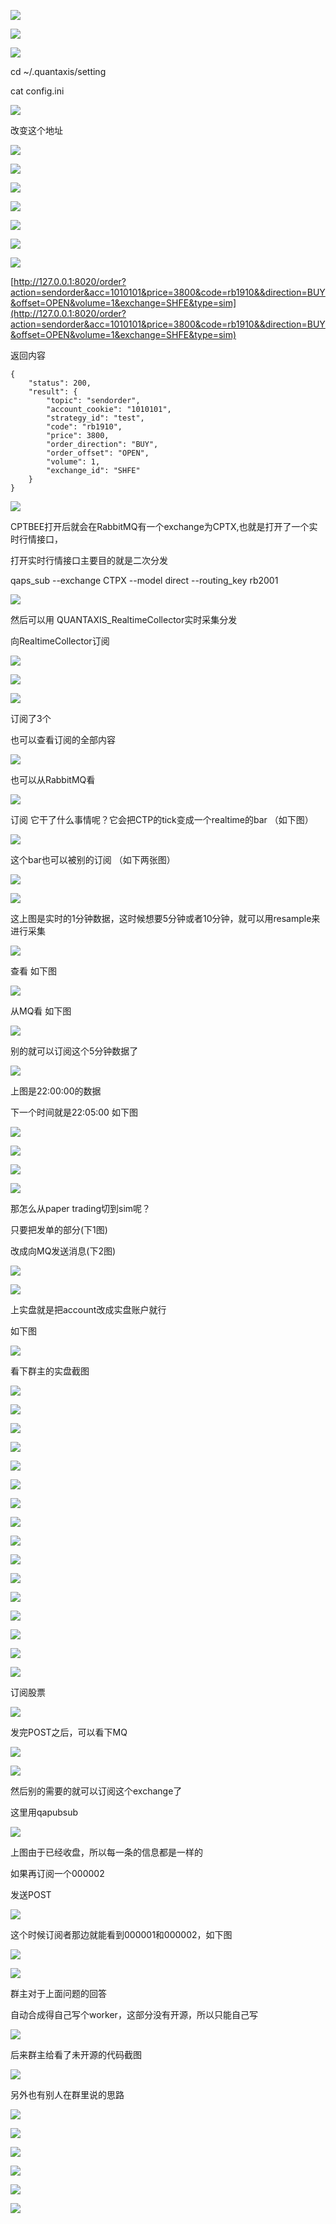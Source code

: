 ![](https://gitee.com/hxc8/images5/raw/master/img/202407172341571.jpg)

![](https://gitee.com/hxc8/images5/raw/master/img/202407172341185.jpg)

![](https://gitee.com/hxc8/images5/raw/master/img/202407172341564.jpg)

cd ~/.quantaxis/setting

cat config.ini

![](https://gitee.com/hxc8/images5/raw/master/img/202407172341286.jpg)

改变这个地址

![](https://gitee.com/hxc8/images5/raw/master/img/202407172341634.jpg)

![](https://gitee.com/hxc8/images5/raw/master/img/202407172341073.jpg)

![](https://gitee.com/hxc8/images5/raw/master/img/202407172341865.jpg)

![](https://gitee.com/hxc8/images5/raw/master/img/202407172341257.jpg)

![](https://gitee.com/hxc8/images5/raw/master/img/202407172341997.jpg)

![](https://gitee.com/hxc8/images5/raw/master/img/202407172341801.jpg)

![](https://gitee.com/hxc8/images5/raw/master/img/202407172341939.jpg)

[http://127.0.0.1:8020/order?action=sendorder&acc=1010101&price=3800&code=rb1910&&direction=BUY&offset=OPEN&volume=1&exchange=SHFE&type=sim](http://127.0.0.1:8020/order?action=sendorder&acc=1010101&price=3800&code=rb1910&&direction=BUY&offset=OPEN&volume=1&exchange=SHFE&type=sim)

返回内容

```
{
    "status": 200,
    "result": {
        "topic": "sendorder",
        "account_cookie": "1010101",
        "strategy_id": "test",
        "code": "rb1910",
        "price": 3800,
        "order_direction": "BUY",
        "order_offset": "OPEN",
        "volume": 1,
        "exchange_id": "SHFE"
    }
}
```

![](https://gitee.com/hxc8/images5/raw/master/img/202407172342604.jpg)

CPTBEE打开后就会在RabbitMQ有一个exchange为CPTX,也就是打开了一个实时行情接口，

打开实时行情接口主要目的就是二次分发

qaps_sub --exchange CTPX --model direct --routing_key rb2001

![](https://gitee.com/hxc8/images5/raw/master/img/202407172342536.jpg)

然后可以用 QUANTAXIS_RealtimeCollector实时采集分发

向RealtimeCollector订阅

![](https://gitee.com/hxc8/images5/raw/master/img/202407172342247.jpg)

![](https://gitee.com/hxc8/images5/raw/master/img/202407172342340.jpg)

![](https://gitee.com/hxc8/images5/raw/master/img/202407172342218.jpg)

订阅了3个

也可以查看订阅的全部内容

![](https://gitee.com/hxc8/images5/raw/master/img/202407172342354.jpg)

也可以从RabbitMQ看

![](images/WEBRESOURCE0fdfab68aa0e243ff10b4a26c6156a5a截图.png)

订阅 它干了什么事情呢？它会把CTP的tick变成一个realtime的bar  （如下图）

![](https://gitee.com/hxc8/images5/raw/master/img/202407172342004.jpg)

这个bar也可以被别的订阅 （如下两张图）

![](https://gitee.com/hxc8/images5/raw/master/img/202407172342807.jpg)

![](https://gitee.com/hxc8/images5/raw/master/img/202407172342414.jpg)

这上图是实时的1分钟数据，这时候想要5分钟或者10分钟，就可以用resample来进行采集

![](https://gitee.com/hxc8/images5/raw/master/img/202407172342376.jpg)

查看  如下图

![](https://gitee.com/hxc8/images5/raw/master/img/202407172342451.jpg)

从MQ看 如下图

![](https://gitee.com/hxc8/images5/raw/master/img/202407172342055.jpg)

别的就可以订阅这个5分钟数据了

![](https://gitee.com/hxc8/images5/raw/master/img/202407172342548.jpg)

上图是22:00:00的数据

下一个时间就是22:05:00 如下图

![](https://gitee.com/hxc8/images5/raw/master/img/202407172342770.jpg)

![](https://gitee.com/hxc8/images5/raw/master/img/202407172342739.jpg)

![](https://gitee.com/hxc8/images5/raw/master/img/202407172342971.jpg)

![](https://gitee.com/hxc8/images5/raw/master/img/202407172342521.jpg)

那怎么从paper trading切到sim呢？

只要把发单的部分(下1图)

改成向MQ发送消息(下2图)

![](https://gitee.com/hxc8/images5/raw/master/img/202407172342303.jpg)

![](https://gitee.com/hxc8/images5/raw/master/img/202407172342138.jpg)

上实盘就是把account改成实盘账户就行

如下图

![](https://gitee.com/hxc8/images5/raw/master/img/202407172342485.jpg)

看下群主的实盘截图

![](https://gitee.com/hxc8/images5/raw/master/img/202407172342297.jpg)

![](https://gitee.com/hxc8/images5/raw/master/img/202407172342622.jpg)

![](https://gitee.com/hxc8/images5/raw/master/img/202407172342716.jpg)

![](https://gitee.com/hxc8/images5/raw/master/img/202407172342601.jpg)

![](https://gitee.com/hxc8/images5/raw/master/img/202407172343858.jpg)

![](https://gitee.com/hxc8/images5/raw/master/img/202407172343058.jpg)

![](https://gitee.com/hxc8/images5/raw/master/img/202407172343834.jpg)

![](https://gitee.com/hxc8/images5/raw/master/img/202407172343886.jpg)

![](https://gitee.com/hxc8/images5/raw/master/img/202407172343926.jpg)

![](https://gitee.com/hxc8/images5/raw/master/img/202407172343667.jpg)

![](https://gitee.com/hxc8/images5/raw/master/img/202407172343199.jpg)

![](https://gitee.com/hxc8/images5/raw/master/img/202407172343234.jpg)

![](https://gitee.com/hxc8/images5/raw/master/img/202407172343155.jpg)

![](https://gitee.com/hxc8/images5/raw/master/img/202407172343594.jpg)

![](https://gitee.com/hxc8/images5/raw/master/img/202407172343749.jpg)

![](images/WEBRESOURCE3be7385fd092b022ce4cf1a269b68cca截图.png)

订阅股票

![](images/WEBRESOURCE37f49a3be5a5c037d4ff60b615068dc3截图.png)

发完POST之后，可以看下MQ

![](https://gitee.com/hxc8/images5/raw/master/img/202407172343458.jpg)

![](https://gitee.com/hxc8/images5/raw/master/img/202407172343662.jpg)

然后别的需要的就可以订阅这个exchange了

这里用qapubsub

![](https://gitee.com/hxc8/images5/raw/master/img/202407172344846.jpg)

上图由于已经收盘，所以每一条的信息都是一样的

如果再订阅一个000002

发送POST

![](https://gitee.com/hxc8/images5/raw/master/img/202407172344325.jpg)

这个时候订阅者那边就能看到000001和000002，如下图

![](https://gitee.com/hxc8/images5/raw/master/img/202407172344277.jpg)

![](https://gitee.com/hxc8/images5/raw/master/img/202407172344912.jpg)

群主对于上面问题的回答

自动合成得自己写个worker，这部分没有开源，所以只能自己写

![](https://gitee.com/hxc8/images5/raw/master/img/202407172344174.jpg)

后来群主给看了未开源的代码截图

![](https://gitee.com/hxc8/images5/raw/master/img/202407172344326.jpg)

另外也有别人在群里说的思路

![](https://gitee.com/hxc8/images5/raw/master/img/202407172344430.jpg)

![](https://gitee.com/hxc8/images5/raw/master/img/202407172344124.jpg)

![](https://gitee.com/hxc8/images5/raw/master/img/202407172344818.jpg)

![](https://gitee.com/hxc8/images5/raw/master/img/202407172344418.jpg)

![](https://gitee.com/hxc8/images5/raw/master/img/202407172344550.jpg)

![](https://gitee.com/hxc8/images5/raw/master/img/202407172344321.jpg)
